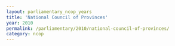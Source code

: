 ```yaml
---
layout: parliamentary_ncop_years
title: 'National Council of Provinces'
year: 2010
permalink: /parliamentary/2010/national-council-of-provinces/
category: ncop
---
```


